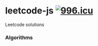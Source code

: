 # leetcode-js [![996.icu](https://img.shields.io/badge/link-996.icu-red.svg)](https://996.icu)

Leetcode solutions

### Algorithms
